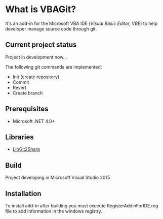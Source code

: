 # What is VBAGit?

It's an add-in for the Microsoft VBA IDE (*Visual Basic Editor, VBE*) to help developer manage source code through git.

## Current project status

Project in development now...

The following git commands are implemented:

 - Init (create repository)
 - Commit
 - Revert
 - Create branch

## Prerequisites

 - Microsoft .NET 4.0+

## Libraries
 
 - [LibGit2Sharp](https://github.com/libgit2/libgit2sharp)

## Build

 Project developing in Microsoft Visual Studio 2015

## Installation

 To install add-in after building you must execute RegisterAddinForIDE.reg file to add information in the windows registry.